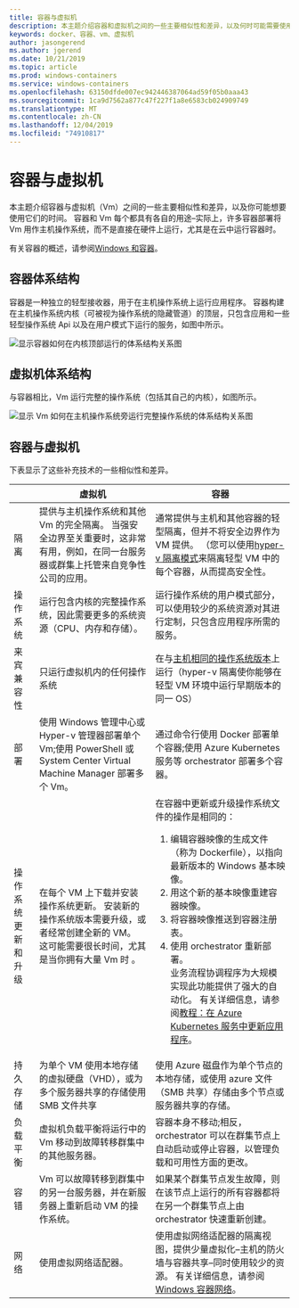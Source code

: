 ```yaml
---
title: 容器与虚拟机
description: 本主题介绍容器和虚拟机之间的一些主要相似性和差异，以及何时可能需要使用它们。 容器和虚拟机每个都有其使用–事实上，许多容器部署使用虚拟机作为主机操作系统，而不是直接在硬件上运行，尤其是在云中运行容器时。
keywords: docker、容器、vm、虚拟机
author: jasongerend
ms.author: jgerend
ms.date: 10/21/2019
ms.topic: article
ms.prod: windows-containers
ms.service: windows-containers
ms.openlocfilehash: 63150dfde007ec942446387064ad59f05b0aaa43
ms.sourcegitcommit: 1ca9d7562a877c47f227f1a8e6583cb024909749
ms.translationtype: MT
ms.contentlocale: zh-CN
ms.lasthandoff: 12/04/2019
ms.locfileid: "74910817"
---
```

# <a name="containers-vs-virtual-machines"></a>容器与虚拟机

本主题介绍容器与虚拟机（Vm）之间的一些主要相似性和差异，以及你可能想要使用它们的时间。 容器和 Vm 每个都具有各自的用途–实际上，许多容器部署将 Vm 用作主机操作系统，而不是直接在硬件上运行，尤其是在云中运行容器时。

有关容器的概述，请参阅[Windows 和容器](index.md)。

## <a name="container-architecture"></a>容器体系结构

容器是一种独立的轻型接收器，用于在主机操作系统上运行应用程序。 容器构建在主机操作系统内核（可被视为操作系统的隐藏管道）的顶层，只包含应用和一些轻型操作系统 Api 以及在用户模式下运行的服务，如图中所示。

![显示容器如何在内核顶部运行的体系结构关系图](media/container-diagram.svg)

## <a name="virtual-machine-architecture"></a>虚拟机体系结构

与容器相比，Vm 运行完整的操作系统（包括其自己的内核），如图所示。

![显示 Vm 如何在主机操作系统旁运行完整操作系统的体系结构关系图](media/virtual-machine-diagram.svg)

## <a name="containers-vs-virtual-machines"></a>容器与虚拟机

下表显示了这些补充技术的一些相似性和差异。

|                 | 虚拟机  | 容器  |
| --------------  | ---------------- | ---------- |
| 隔离       | 提供与主机操作系统和其他 Vm 的完全隔离。 当强安全边界至关重要时，这非常有用，例如，在同一台服务器或群集上托管来自竞争性公司的应用。 | 通常提供与主机和其他容器的轻型隔离，但并不将安全边界作为 VM 提供。 （您可以使用[hyper-v 隔离模式](../manage-containers/hyperv-container.md)来隔离轻型 VM 中的每个容器，从而提高安全性。 |
| 操作系统 | 运行包含内核的完整操作系统，因此需要更多的系统资源（CPU、内存和存储）。 | 运行操作系统的用户模式部分，可以使用较少的系统资源对其进行定制，只包含应用程序所需的服务。 |
| 来宾兼容性 | 只运行虚拟机内的任何操作系统 | 在与[主机相同的操作系统版本](../deploy-containers/version-compatibility.md)上运行（hyper-v 隔离使你能够在轻型 VM 环境中运行早期版本的同一 OS）
| 部署     | 使用 Windows 管理中心或 Hyper-v 管理器部署单个 Vm;使用 PowerShell 或 System Center Virtual Machine Manager 部署多个 Vm。 | 通过命令行使用 Docker 部署单个容器;使用 Azure Kubernetes 服务等 orchestrator 部署多个容器。 |
| 操作系统更新和升级 | 在每个 VM 上下载并安装操作系统更新。 安装新的操作系统版本需要升级，或者经常创建全新的 VM。 这可能需要很长时间，尤其是当你拥有大量 Vm 时 。 | 在容器中更新或升级操作系统文件的操作是相同的： <br><ol><li>编辑容器映像的生成文件（称为 Dockerfile），以指向最新版本的 Windows 基本映像。 </li><li>用这个新的基本映像重建容器映像。</li><li>将容器映像推送到容器注册表。</li> <li>使用 orchestrator 重新部署。<br>业务流程协调程序为大规模实现此功能提供了强大的自动化。 有关详细信息，请参阅[教程：在 Azure Kubernetes 服务中更新应用程序](https://docs.microsoft.com/azure/aks/tutorial-kubernetes-app-update)。</li></ol> |
| 持久存储 | 为单个 VM 使用本地存储的虚拟硬盘（VHD），或为多个服务器共享的存储使用 SMB 文件共享 | 使用 Azure 磁盘作为单个节点的本地存储，或使用 azure 文件（SMB 共享）存储由多个节点或服务器共享的存储。 |
| 负载平衡 | 虚拟机负载平衡将运行中的 Vm 移动到故障转移群集中的其他服务器。 | 容器本身不移动;相反，orchestrator 可以在群集节点上自动启动或停止容器，以管理负载和可用性方面的更改。 |
| 容错 | Vm 可以故障转移到群集中的另一台服务器，并在新服务器上重新启动 VM 的操作系统。  | 如果某个群集节点发生故障，则在该节点上运行的所有容器都将在另一个群集节点上由 orchestrator 快速重新创建。 |
| 网络     | 使用虚拟网络适配器。 | 使用虚拟网络适配器的隔离视图，提供少量虚拟化–主机的防火墙与容器共享–同时使用较少的资源。 有关详细信息，请参阅[Windows 容器网络](../container-networking/architecture.md)。 |